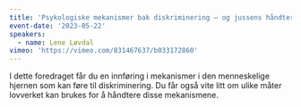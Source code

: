 ```yaml
---
title: 'Psykologiske mekanismer bak diskriminering – og jussens håndtering av dem'
event-date: '2023-05-22'
speakers:
  - name: Lene Løvdal
vimeo: 'https://vimeo.com/831467637/b033172860'
---
```


I dette foredraget får du en innføring i mekanismer i den menneskelige hjernen som kan føre til diskriminering. Du får også vite litt om ulike måter lovverket kan brukes for å håndtere disse mekanismene.